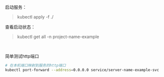
启动服务：

> kubectl apply -f ./

查看启动状态：

> kubectl get all -n project-name-example

<br>

简单测试http端口

```bash
# 在本机端口映射到服务的http端口
kubectl port-forward --address=0.0.0.0 service/server-name-example-svc 8080:8080 -n project-name-example
```
